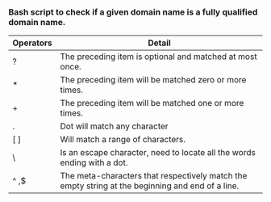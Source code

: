 ### Bash script to check if a given domain name is a fully qualified domain name.


Operators | Detail
----------| ------
?    |   The preceding item is optional and matched at most once.
*    |   The preceding item will be matched zero or more times.
+    |   The preceding item will be matched one or more times.
.    |   Dot will match any character
[ ]  |   Will match a range of characters.
\    |   Is an escape character, need to locate all the words ending with a dot.
^ ,$ |   The meta-characters that respectively match the empty string at the beginning and end  of a line.

